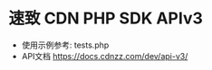 速致 CDN PHP SDK APIv3
====================
- 使用示例参考: tests.php
- API文档 <https://docs.cdnzz.com/dev/api-v3/>

